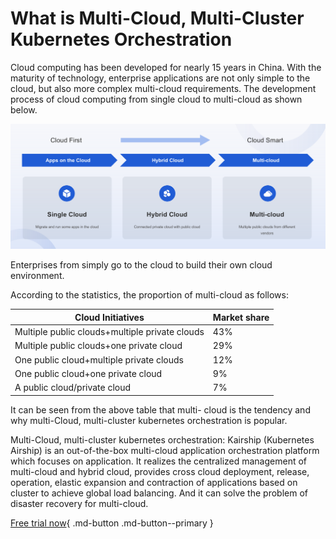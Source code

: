 # What is Multi-Cloud, Multi-Cluster Kubernetes Orchestration

Cloud computing has been developed for nearly 15 years in China. With the maturity of technology, enterprise applications are not only simple to the cloud, but also more complex multi-cloud requirements. The development process of cloud computing from single cloud to multi-cloud as shown below.

![Single cloud to multi-cloud](../01product/images./Single%20cloud%20to%20multi-cloud.png)

Enterprises from simply go to the cloud to build their own cloud environment.

According to the statistics, the proportion of multi-cloud as follows:

| Cloud Initiatives                              | Market share |
| ---------------------------------------------- | ------------ |
| Multiple public clouds+multiple private clouds | 43%          |
| Multiple public clouds+one private cloud       | 29%          |
| One public cloud+multiple private clouds       | 12%          |
| One public cloud+one private cloud             | 9%           |
| A public cloud/private cloud                   | 7%           |

It can be seen from the above table that multi- cloud is the tendency and why multi-Cloud, multi-cluster kubernetes orchestration is popular.

Multi-Cloud, multi-cluster kubernetes orchestration: Kairship (Kubernetes Airship) is an out-of-the-box  multi-cloud application orchestration platform which focuses on application. It realizes the centralized management of multi-cloud and hybrid cloud,  provides cross cloud deployment, release, operation, elastic expansion and contraction of applications based on cluster to achieve global load balancing. And it can solve the problem of disaster recovery for multi-cloud. 

[Free trial now](../../dce/license0.md){ .md-button .md-button--primary }
